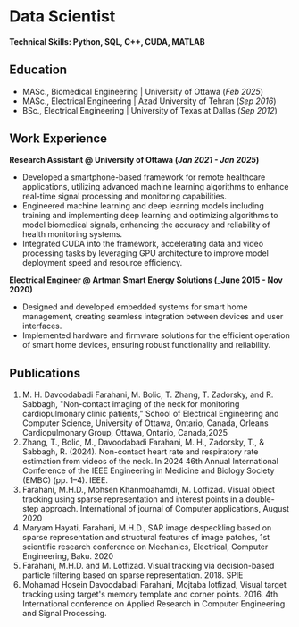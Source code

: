 # Data Scientist

#### Technical Skills: Python, SQL, C++, CUDA, MATLAB

## Education
- MASc., Biomedical Engineering | University of Ottawa (_Feb 2025_)								       		
- MASc., Electrical Engineering	| Azad University of Tehran (_Sep 2016_)	 			        		
- BSc., Electrical Engineering | University of Texas at Dallas (_Sep 2012_)

## Work Experience
**Research Assistant @ University of Ottawa (_Jan 2021 - Jan 2025_)**
- Developed a smartphone-based framework for remote healthcare applications, utilizing advanced machine learning algorithms to enhance real-time signal processing and monitoring capabilities.
- Engineered machine learning and deep learning models including training and implementing deep learning and optimizing algorithms to model biomedical signals, enhancing the accuracy and reliability of health monitoring systems.
- Integrated CUDA into the framework, accelerating data and video processing tasks by leveraging GPU architecture to improve model deployment speed and resource efficiency.

**Electrical Engineer @ Artman Smart Energy Solutions (_June 2015 - Nov 2020)**
- Designed and developed embedded systems for smart home management, creating seamless integration between devices and user interfaces.
- Implemented hardware and firmware solutions for the efficient operation of smart home devices, ensuring robust functionality and reliability.


## Publications
1. M. H. Davoodabadi Farahani, M. Bolic, T. Zhang, T. Zadorsky, and R. Sabbagh, "Non-contact imaging of the neck for monitoring cardiopulmonary clinic patients," School of Electrical Engineering and Computer Science, University of Ottawa, Ontario, Canada, Orleans Cardiopulmonary Group, Ottawa, Ontario, Canada,2025
2. Zhang, T., Bolic, M., Davoodabadi Farahani, M. H., Zadorsky, T., & Sabbagh, R. (2024). Non-contact heart rate and respiratory rate estimation from videos of the neck. In 2024 46th Annual International Conference of the IEEE Engineering in Medicine and Biology Society (EMBC) (pp. 1–4). IEEE.
3. Farahani, M.H.D., Mohsen Khanmoahamdi, M. Lotfizad. Visual object tracking using sparse representation and interest points in a double-step approach. International of journal of Computer applications, August 2020
4. Maryam Hayati, Farahani, M.H.D., SAR image despeckling based on sparse representation and structural features of image patches, 1st scientific research conference on Mechanics, Electrical, Computer Engineering, Baku. 2020
5. Farahani, M.H.D. and M. Lotfizad. Visual tracking via decision-based particle filtering based on sparse representation. 2018. SPIE
6.  Mohamad Hosein Davoodabadi Farahani, Mojtaba lotfizad, Visual target tracking using target's memory template and corner points. 2016. 4th International conference on Applied Research in Computer Engineering and Signal Processing.

